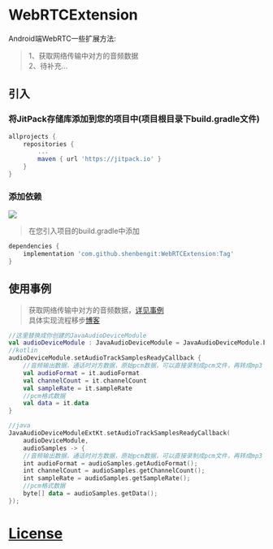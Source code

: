 # WebRTCExtension
Android端WebRTC一些扩展方法:

>1、获取网络传输中对方的音频数据     
>2、待补充...

## 引入
### 将JitPack存储库添加到您的项目中(项目根目录下build.gradle文件)
```gradle
allprojects {
    repositories {
        ...
        maven { url 'https://jitpack.io' }
    }
}
```
### 添加依赖
[![](https://jitpack.io/v/shenbengit/WebRTCExtension.svg)](https://jitpack.io/#shenbengit/WebRTCExtension)
> 在您引入项目的build.gradle中添加
```gradle
dependencies {
    implementation 'com.github.shenbengit:WebRTCExtension:Tag'
}
```
## 使用事例
>获取网络传输中对方的音频数据，[详见事例](https://github.com/shenbengit/WebRTCExtension/blob/7e4e63f3e64f0344fc35022051c410a3cb531ba7/app/src/main/java/com/shencoder/webrtcextensiondemo/WebRTCManager.kt#L51)    
>具体实现流程移步[博客](https://blog.csdn.net/csdn_shen0221/article/details/119846853)
```kotlin
//这里替换成你创建的JavaAudioDeviceModule
val audioDeviceModule : JavaAudioDeviceModule = JavaAudioDeviceModule.builder(applicationContext).createAudioDeviceModule()
//kotlin
audioDeviceModule.setAudioTrackSamplesReadyCallback {
    //音频输出数据，通话时对方数据，原始pcm数据，可以直接录制成pcm文件，再转成mp3
    val audioFormat = it.audioFormat
    val channelCount = it.channelCount
    val sampleRate = it.sampleRate
    //pcm格式数据
    val data = it.data
}

//java
JavaAudioDeviceModuleExtKt.setAudioTrackSamplesReadyCallback(
    audioDeviceModule,
    audioSamples -> {
    //音频输出数据，通话时对方数据，原始pcm数据，可以直接录制成pcm文件，再转成mp3
    int audioFormat = audioSamples.getAudioFormat();
    int channelCount = audioSamples.getChannelCount();
    int sampleRate = audioSamples.getSampleRate();
    //pcm格式数据
    byte[] data = audioSamples.getData();
});
```

# [License](https://github.com/shenbengit/WebRTCExtension/blob/master/LICENSE)
